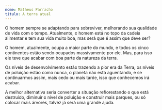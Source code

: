 ```yaml
---
nome: Matheus Parracho
titulo: A terra atual
---
```


O homem sempre se adaptando para sobreviver, melhorando sua qualidade de vida com o tempo. Atualmente, o homem está no topo da cadeia alimentar e tem sua vida muito boa, mas será que é assim que deve ser?

O homem, atualmente, ocupa a maior parte do mundo, e todos os cinco continentes estão sendo ocupados massivamente por ele. Mas, para isso ele teve que acabar com boa parte da natureza da terra.

Os níveis de desenvolvimento estão trazendo a pior era da Terra, os níveis de poluição estão como nunca, o planeta não está aguentando, e se continuarmos assim, mais cedo ou mais tarde, isso que conhecemos irá acabar.

A melhor alternativa seria converter a situação reflorestando o que está destruído, diminuir o nível de poluição e construir mais parques, ou só colocar mais árvores, talvez já será  uma grande ajuda.

